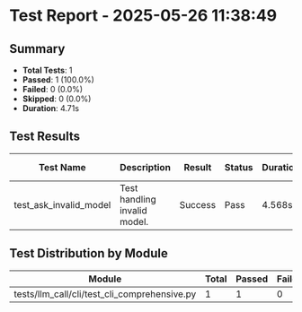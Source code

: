 # Test Report - 2025-05-26 11:38:49

## Summary
- **Total Tests**: 1
- **Passed**: 1 (100.0%)
- **Failed**: 0 (0.0%)
- **Skipped**: 0 (0.0%)
- **Duration**: 4.71s

## Test Results

| Test Name | Description | Result | Status | Duration | Timestamp | Error Message |
|-----------|-------------|--------|--------|----------|-----------|---------------|
| test_ask_invalid_model | Test handling invalid model. | Success | Pass | 4.568s | 2025-05-26 11:38:53 |  |

## Test Distribution by Module

| Module | Total | Passed | Failed | Skipped |
|--------|-------|--------|--------|---------|
| tests/llm_call/cli/test_cli_comprehensive.py | 1 | 1 | 0 | 0 |
